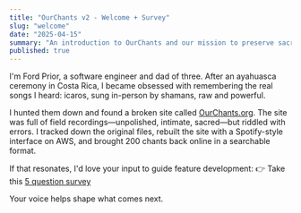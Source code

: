 ```yaml
---
title: "OurChants v2 - Welcome + Survey"
slug: "welcome"
date: "2025-04-15"
summary: "An introduction to OurChants and our mission to preserve sacred chants."
published: true
---
```


I'm Ford Prior, a software engineer and dad of three. After an ayahuasca ceremony in Costa Rica, I became obsessed with remembering the real songs I heard: icaros, sung in-person by shamans, raw and powerful.

I hunted them down and found a broken site called [OurChants.org](https://ourchants.org). The site was full of field recordings—unpolished, intimate, sacred—but riddled with errors. I tracked down the original files, rebuilt the site with a Spotify-style interface on AWS, and brought 200 chants back online in a searchable format.

If that resonates, I'd love your input to guide feature development:
👉 Take this [5 question survey](/survey.html)

Your voice helps shape what comes next.